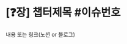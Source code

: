<!-- 이슈번호 찾아서 꼭 연결해주세요! -->

# [❓장] 챕터제목 #이슈번호
<!-- 내용이나 회고를 자유롭게 작성해주시면 됩니다 -->
내용 또는 링크(노션 or 블로그)

